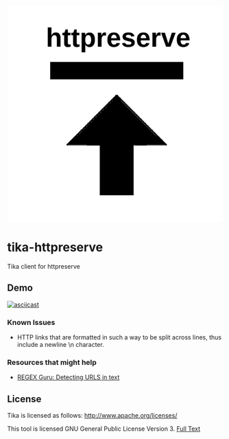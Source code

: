<div>
<p align="center">
<img id="logo" src="https://github.com/httpreserve/httpreserve/raw/master/src/images/httpreserve-logo.png" alt="httpreserve"/>
</p>
</div>

# tika-httpreserve

Tika client for httpreserve

## Demo

[![asciicast](https://asciinema.org/a/143271.png)](https://asciinema.org/a/143271)

### Known Issues

* HTTP links that are formatted in such a way to be split across lines, thus include a newline \n character. 

### Resources that might help 

* [REGEX Guru: Detecting URLS in text](http://www.regexguru.com/2008/11/detecting-urls-in-a-block-of-text/)

## License

Tika is licensed as follows: http://www.apache.org/licenses/

This tool is licensed GNU General Public License Version 3. [Full Text](LICENSE)
